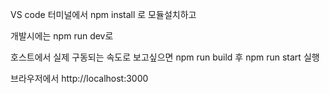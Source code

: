 VS code 터미널에서 npm install 로 모듈설치하고

개발시에는 npm run dev로

호스트에서 실제 구동되는 속도로 보고싶으면 npm run build 후 npm run start 실행

브라우저에서 http://localhost:3000

